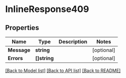 # InlineResponse409

## Properties

Name | Type | Description | Notes
------------ | ------------- | ------------- | -------------
**Message** | **string** |  | [optional] 
**Errors** | **[]string** |  | [optional] 

[[Back to Model list]](../README.md#documentation-for-models) [[Back to API list]](../README.md#documentation-for-api-endpoints) [[Back to README]](../README.md)


